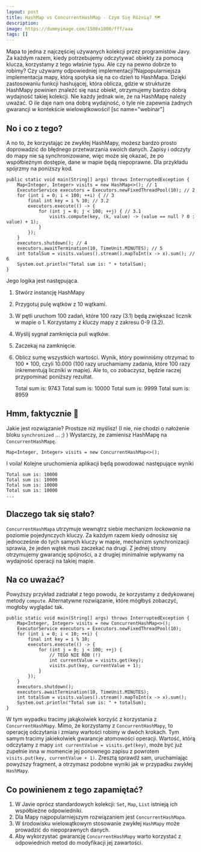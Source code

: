 ```yaml
---
layout: post
title: HashMap vs ConcurrentHashMap - Czym Się Różnią? 🗺
description: 
image: https://dummyimage.com/1500x1000/fff/aaa
tags: []
---
```


Mapa to jedna z najczęściej używanych kolekcji przez programistów Javy. Za każdym razem, kiedy potrzebujemy odczytywać obiekty za pomocą klucza, korzystamy z tego właśnie typu. Ale czy na pewno dobrze to robimy? Czy używamy odpowiedniej implementacji?Najpopularniejsza implementacja mapy, którą spotyka się na co dzień to HashMapa. Dzięki zastosowaniu funkcji hashującej, która oblicza, gdzie w strukturze HashMapy powinien znaleźć się nasz obiekt, otrzymujemy bardzo dobrą wydajność takiej kolekcji. Nie każdy jednak wie, że na HashMapę należy uważać. O ile daje nam ona dobrą wydajność, o tyle nie zapewnia żadnych gwarancji w kontekście wielowątkowości! [sc name="webinar"]

## No i co z tego?
A no to, że korzystając ze zwykłej HashMapy, możesz bardzo prosto doprowadzić do błędnego przetwarzania swoich danych. Zapisy i odczyty do mapy nie są synchronizowane, więc może się okazać, że po współbieżnym dostępie, dane w mapie będą niepoprawne. Dla przykładu spójrzmy na poniższy kod.

    public static void main(String[] args) throws InterruptedException {
        Map<Integer, Integer> visits = new HashMap<>(); // 1
        ExecutorService executors = Executors.newFixedThreadPool(10); // 2
        for (int i = 0; i < 100; ++i) { // 3
            final int key = i % 10; // 3.2
            executors.execute(() -> {
                for (int j = 0; j < 100; ++j) { // 3.1
                    visits.compute(key, (k, value) -> (value == null ? 0 : value) + 1);
                }
            });
        }
        executors.shutdown(); // 4
        executors.awaitTermination(10, TimeUnit.MINUTES); // 5
        int totalSum = visits.values().stream().mapToInt(x -> x).sum(); // 6
        System.out.println("Total sum is: " + totalSum);
    }

Jego logika jest następująca.
1. Stwórz instancję HashMapy
2. Przygotuj pulę wątków z 10 wątkami.
3. W pętli uruchom 100 zadań, które 100 razy (3.1) będą zwiększać licznik w mapie o 1. Korzystamy z kluczy mapy z zakresu 0-9 (3.2).
4. Wyślij sygnał zamknięcia puli wątków.
5. Zaczekaj na zamknięcie.
6. Oblicz sumę wszystkich wartości.
Wynik, który powinniśmy otrzymać to 100 \* 100, czyli 10.000 (100 razy uruchamiamy zadania, które 100 razy inkrementują liczniki w mapie). Ale to, co zobaczysz, będzie raczej przypominać poniższy rezultat.

    Total sum is: 9743
    Total sum is: 10000
    Total sum is: 9999
    Total sum is: 8959

## Hmm, faktycznie 🤔
Jakie jest rozwiązanie? Prostsze niż myślisz! (I nie, nie chodzi o nałożenie bloku `synchronized` ... ;) ) Wystarczy, że zamienisz HashMapę na `ConcurrentHashMapę`.

    Map<Integer, Integer> visits = new ConcurrentHashMap<>();

I voila! Kolejne uruchomienia aplikacji będą powodować następujące wyniki

    Total sum is: 10000
    Total sum is: 10000
    Total sum is: 10000
    Total sum is: 10000
    ...

## Dlaczego tak się stało?
`ConcurrentHashMapa` utrzymuje wewnątrz siebie mechanizm _lockowania_ na poziomie pojedynczych kluczy. Za każdym razem kiedy odnosisz się jednocześnie do tych samych kluczy w mapie, mechanizm synchronizacji sprawia, że jeden wątek musi zaczekać na drugi. Z jednej strony otrzymujemy gwarancję spójności, a z drugiej minimalnie wpływamy na wydajność operacji na takiej mapie.
## Na co uważać?
Powyższy przykład zadziałał z tego powodu, że korzystamy z dedykowanej metody `compute`. Alternatywne rozwiązanie, które mógłbyś zobaczyć, mogłoby wyglądać tak.

    public static void main(String[] args) throws InterruptedException {
        Map<Integer, Integer> visits = new ConcurrentHashMap<>(); 
        ExecutorService executors = Executors.newFixedThreadPool(10); 
        for (int i = 0; i < 10; ++i) {  
            final int key = i % 10;
            executors.execute(() -> {
                for (int j = 0; j < 100; ++j) {  
                    // TEGO NIE RÓB (!)
                    int currentValue = visits.get(key);
                    visits.put(key, currentValue + 1);
                }
            });
        }
        executors.shutdown();  
        executors.awaitTermination(10, TimeUnit.MINUTES); 
        int totalSum = visits.values().stream().mapToInt(x -> x).sum();  
        System.out.println("Total sum is: " + totalSum);
    }

W tym wypadku tracimy jakąkolwiek korzyść z korzystania z `ConcurrentHashMapy`. Mimo, że korzystamy z `ConcurrentHashMapy`, to operację odczytania i zmiany wartości robimy w dwóch krokach. Tym samym tracimy jakiekolwiek gwarancje atomowości operacji. Wartość, którą odczytamy z mapy `int currentValue = visits.get(key)`, może być już zupełnie inna w momencie jej ponownego zapisu z powrotem `visits.put(key, currentValue + 1)`. Zresztą sprawdź sam, uruchamiając powyższy fragment, a otrzymasz podobne wyniki jak w przypadku zwykłej `HashMapy`.
## Co powinienem z tego zapamiętać?

1. W Javie oprócz standardowych kolekcji: `Set`, `Map`, `List` istnieją ich współbieżne odpowiedniki.
2. Dla Mapy najpopularniejszym rozwiązaniem jest `ConcurrentHashMapa`.
3. W środowisku wielowątkowym stosowanie zwykłej `HashMapy` może prowadzić do niepoprawnych danych.
4. Aby wykorzystać gwarancję `ConcurrentHashMapy` warto korzystać z odpowiednich metod do modyfikacji jej zawartości.

